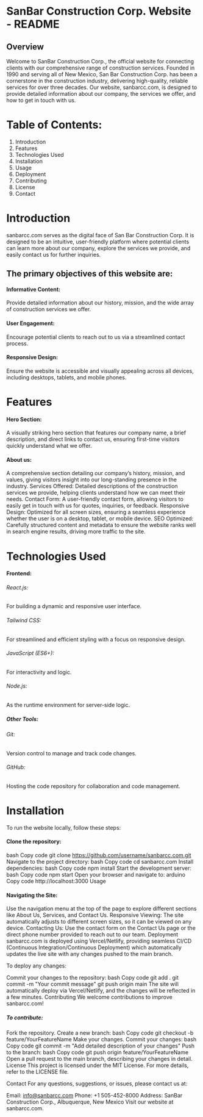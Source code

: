 # SanBar Construction Corp. Website - README

## Overview

Welcome to SanBar Construction Corp., the official website for connecting clients with our comprehensive range of construction services. Founded in 1990 and serving all of New Mexico, San Bar Construction Corp. has been a cornerstone in the construction industry, delivering high-quality, reliable services for over three decades. Our website, sanbarcc.com, is designed to provide detailed information about our company, the services we offer, and how to get in touch with us.

# Table of Contents:

1. Introduction
2. Features
3. Technologies Used
4. Installation
5. Usage
6. Deployment
7. Contributing
8. License
9. Contact


# Introduction

sanbarcc.com serves as the digital face of San Bar Construction Corp. It is designed to be an intuitive, user-friendly platform where potential clients can learn more about our company, explore the services we provide, and easily contact us for further inquiries.

## The primary objectives of this website are:

#### Informative Content: 
Provide detailed information about our history, mission, and the wide array of construction services we offer.

#### User Engagement: 

Encourage potential clients to reach out to us via a streamlined contact process.

#### Responsive Design: 
Ensure the website is accessible and visually appealing across all devices, including desktops, tablets, and mobile phones.

# Features

#### Hero Section:
A visually striking hero section that features our company name, a brief description, and direct links to contact us, ensuring first-time visitors quickly understand what we offer.

#### About us:
A comprehensive section detailing our company’s history, mission, and values, giving visitors insight into our long-standing presence in the industry.
Services Offered: Detailed descriptions of the construction services we provide, helping clients understand how we can meet their needs.
Contact Form:
A user-friendly contact form, allowing visitors to easily get in touch with us for quotes, inquiries, or feedback.
Responsive Design: Optimized for all screen sizes, ensuring a seamless experience whether the user is on a desktop, tablet, or mobile device.
SEO Optimized:
Carefully structured content and metadata to ensure the website ranks well in search engine results, driving more traffic to the site.

# Technologies Used

#### Frontend:

###### React.js:
For building a dynamic and responsive user interface.

###### Tailwind CSS: 
For streamlined and efficient styling with a focus on responsive design.
###### JavaScript (ES6+):
For interactivity and logic.

###### Node.js: 
As the runtime environment for server-side logic.

##### Other Tools:

###### Git: 
Version control to manage and track code changes. 
###### GitHub: 
Hosting the code repository for collaboration and code management.
# Installation
To run the website locally, follow these steps:

#### Clone the repository:
bash
Copy code
git clone https://github.com/username/sanbarcc.com.git
Navigate to the project directory:
bash
Copy code
cd sanbarcc.com
Install dependencies:
bash
Copy code
npm install
Start the development server:
bash
Copy code
npm start
Open your browser and navigate to:
arduino
Copy code
http://localhost:3000
Usage
#### Navigating the Site: 
Use the navigation menu at the top of the page to explore different sections like About Us, Services, and Contact Us.
Responsive Viewing: The site automatically adjusts to different screen sizes, so it can be viewed on any device.
Contacting Us: Use the contact form on the Contact Us page or the direct phone number provided to reach out to our team.
Deployment
sanbarcc.com is deployed using Vercel/Netlify, providing seamless CI/CD (Continuous Integration/Continuous Deployment) which automatically updates the live site with any changes pushed to the main branch.

To deploy any changes:

Commit your changes to the repository:
bash
Copy code
git add .
git commit -m "Your commit message"
git push origin main
The site will automatically deploy via Vercel/Netlify, and the changes will be reflected in a few minutes.
Contributing
We welcome contributions to improve sanbarcc.com! 

##### To contribute:

Fork the repository.
Create a new branch:
bash
Copy code
git checkout -b feature/YourFeatureName
Make your changes.
Commit your changes:
bash
Copy code
git commit -m "Add detailed description of your changes"
Push to the branch:
bash
Copy code
git push origin feature/YourFeatureName
Open a pull request to the main branch, describing your changes in detail.
License
This project is licensed under the MIT License. For more details, refer to the LICENSE file.

Contact
For any questions, suggestions, or issues, please contact us at:

Email: info@sanbarcc.com
Phone: +1 505-452-8000
Address: SanBar Construction Corp., Albuquerque, New Mexico
Visit our website at sanbarcc.com.
